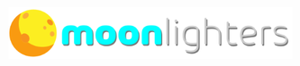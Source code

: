 <p align="center">
  <a href="https://moonlighters.io">
    <img alt="moonlighters-logo" src="./src/images/logo-light.svg"/>
  </a>
</p>
